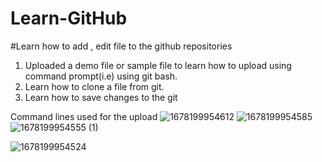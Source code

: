 # Learn-GitHub
#Learn how to add , edit file to the github repositories


1. Uploaded a demo file or sample file to learn how to upload using command prompt(i.e) using git bash.
2. Learn how to clone a file from git.
3. Learn how to save changes to the git


Command lines used for the upload
![1678199954612](https://user-images.githubusercontent.com/107343469/223454826-1dec9d8b-a846-4521-a2ba-6e55b5b2eba3.jpg)
![1678199954585](https://user-images.githubusercontent.com/107343469/223454903-f2b024d8-eb6e-4e07-a164-84865a63e552.jpg)
![1678199954555 (1)](https://user-images.githubusercontent.com/107343469/223455381-6c83e465-b924-43ef-8e8d-e6fbf1727cdc.jpg)

![1678199954524](https://user-images.githubusercontent.com/107343469/223462430-5a4c0234-fded-4ea1-868a-d5f7d26d8d72.jpg)
